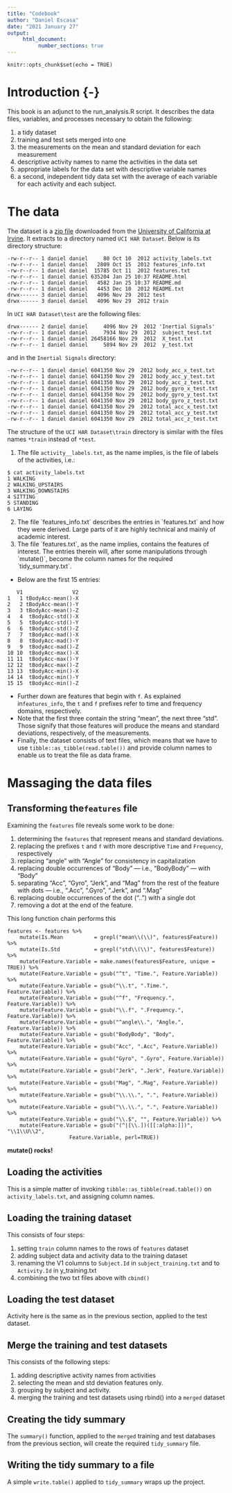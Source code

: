 ```yaml
---
title: "Codebook"
author: "Daniel Escasa"
date: "2021 January 27"
output: 
     html_document:
          number_sections: true
---
```


```{r setup, include=FALSE}
knitr::opts_chunk$set(echo = TRUE)
```
# Introduction {-}
This book is an adjunct to the run_analysis.R script. It describes the data files, variables, and processes necessary to obtain the following:<p>
1. a tidy dataset
1. training and test sets merged into one
1. the measurements on the mean and standard deviation for each measurement
1. descriptive activity names to name the activities in the data set
1. appropriate labels for the data set with descriptive variable names
1. a second, independent tidy data set with the average of each variable for each activity and each subject.<p>

# The data
The dataset is a [zip file](https://d396qusza40orc.cloudfront.net/getdata%2Fprojectfiles%2FUCI%20HAR%20Dataset.zip) downloaded from the [University of California at Irvine](https://www.uci.edu). It extracts to a directory named `UCI HAR Dataset`. Below is its directory structure:
```
-rw-r--r-- 1 daniel daniel     80 Oct 10  2012 activity_labels.txt
-rw-r--r-- 1 daniel daniel   2809 Oct 15  2012 features_info.txt
-rw-r--r-- 1 daniel daniel  15785 Oct 11  2012 features.txt
-rw-r--r-- 1 daniel daniel 635204 Jan 25 10:37 README.html
-rw-r--r-- 1 daniel daniel   4582 Jan 25 10:37 README.md
-rw-r--r-- 1 daniel daniel   4453 Dec 10  2012 README.txt
drwx------ 3 daniel daniel   4096 Nov 29  2012 test
drwx------ 3 daniel daniel   4096 Nov 29  2012 train
```
In `UCI HAR Dataset\test` are the following files:
```
drwx------ 2 daniel daniel     4096 Nov 29  2012 'Inertial Signals'
-rw-r--r-- 1 daniel daniel     7934 Nov 29  2012  subject_test.txt
-rw-r--r-- 1 daniel daniel 26458166 Nov 29  2012  X_test.txt
-rw-r--r-- 1 daniel daniel     5894 Nov 29  2012  y_test.txt
```
and in the `Inertial Signals` directory:
```
-rw-r--r-- 1 daniel daniel 6041350 Nov 29  2012 body_acc_x_test.txt
-rw-r--r-- 1 daniel daniel 6041350 Nov 29  2012 body_acc_y_test.txt
-rw-r--r-- 1 daniel daniel 6041350 Nov 29  2012 body_acc_z_test.txt
-rw-r--r-- 1 daniel daniel 6041350 Nov 29  2012 body_gyro_x_test.txt
-rw-r--r-- 1 daniel daniel 6041350 Nov 29  2012 body_gyro_y_test.txt
-rw-r--r-- 1 daniel daniel 6041350 Nov 29  2012 body_gyro_z_test.txt
-rw-r--r-- 1 daniel daniel 6041350 Nov 29  2012 total_acc_x_test.txt
-rw-r--r-- 1 daniel daniel 6041350 Nov 29  2012 total_acc_y_test.txt
-rw-r--r-- 1 daniel daniel 6041350 Nov 29  2012 total_acc_z_test.txt
```
The structure of the `UCI HAR Dataset\train` directory is similar with the files names `*train` instead of `*test`.<p>
1. The file `activity__labels.txt`, as the name implies, is the file of labels of the activities, i.e.:
```
$ cat activity_labels.txt
1 WALKING
2 WALKING_UPSTAIRS
3 WALKING_DOWNSTAIRS
4 SITTING
5 STANDING
6 LAYING
```
<ol start="2">
  <li>The file `features_info.txt` describes the entries in `features.txt` and how they were derived. Large parts of it are highly technical and mainly of academic interest.</li>
  <li>The file `features.txt`, as the name implies, contains the features of interest. The entries therein will, after some manipulations through `mutate()`, become the column names for the required `tidy_summary.txt`.</li>
</ol>

+ Below are the first 15 entries:
```
   V1                V2
1   1 tBodyAcc-mean()-X
2   2 tBodyAcc-mean()-Y
3   3 tBodyAcc-mean()-Z
4   4  tBodyAcc-std()-X
5   5  tBodyAcc-std()-Y
6   6  tBodyAcc-std()-Z
7   7  tBodyAcc-mad()-X
8   8  tBodyAcc-mad()-Y
9   9  tBodyAcc-mad()-Z
10 10  tBodyAcc-max()-X
11 11  tBodyAcc-max()-Y
12 12  tBodyAcc-max()-Z
13 13  tBodyAcc-min()-X
14 14  tBodyAcc-min()-Y
15 15  tBodyAcc-min()-Z
```
+ Further down are features that begin with `f`. As explained in`features_info`, the `t` and `f` prefixes refer to time and frequency domains, respectively.
+ Note that the first three contain the string “mean”, the next three “std”. Those signify that those features will produce the means and standard deviations, respectively, of the measurements.
+ Finally, the dataset consists of text files, which means that we have to use `tibble::as_tibble(read.table())` and provide column names to enable us to treat the file as data frame.<p>

# Massaging the data files

## Transforming the`features` file
Examining the `features` file reveals some work to be done:<p>

1. determining the `features` that represent means and standard deviations.
1. replacing the prefixes `t` and `f` with more descriptive `Time` and `Frequency`, respectively
1. replacing “angle” with “Angle” for consistency in capitalization
1. replacing double occurrences of “Body” — i.e., “BodyBody” — with “Body”
1. separating “Acc”, “Gyro”, “Jerk”, and “Mag” from the rest of the feature with dots — i.e., “.Acc”, “.Gyro”, “.Jerk”, and “.Mag”
1. replacing double occurrences of the dot (“..”) with a single dot
1. removing a dot at the end of the feature.

This long function chain performs this
```
features <- features %>% 
    mutate(Is.Mean          = grepl("mean\\(\\)", features$Feature)) %>%
    mutate(Is.Std           = grepl("std\\(\\)", features$Feature)) %>%
    mutate(Feature.Variable = make.names(features$Feature, unique = TRUE)) %>%
    mutate(Feature.Variable = gsub("^t", "Time.", Feature.Variable)) %>%
    mutate(Feature.Variable = gsub("\\.t", ".Time.", Feature.Variable)) %>%
    mutate(Feature.Variable = gsub("^f", "Frequency.", Feature.Variable)) %>%
    mutate(Feature.Variable = gsub("\\.f", ".Frequency.", Feature.Variable)) %>%
    mutate(Feature.Variable = gsub("^angle\\.", "Angle.", Feature.Variable)) %>%
    mutate(Feature.Variable = gsub("BodyBody", "Body", Feature.Variable)) %>%
    mutate(Feature.Variable = gsub("Acc", ".Acc", Feature.Variable)) %>%
    mutate(Feature.Variable = gsub("Gyro", ".Gyro", Feature.Variable)) %>%
    mutate(Feature.Variable = gsub("Jerk", ".Jerk", Feature.Variable)) %>%
    mutate(Feature.Variable = gsub("Mag", ".Mag", Feature.Variable)) %>%
    mutate(Feature.Variable = gsub("\\.\\.", ".", Feature.Variable)) %>%
    mutate(Feature.Variable = gsub("\\.\\.", ".", Feature.Variable)) %>%
    mutate(Feature.Variable = gsub("\\.$", "", Feature.Variable)) %>%
    mutate(Feature.Variable = gsub("(^|[\\.])([[:alpha:]])", "\\1\\U\\2", 
                    Feature.Variable, perl=TRUE))
```
**mutate() rocks!**

## Loading the activities

This is a simple matter of invoking `tibble::as_tibble(read.table())` on `activity_labels.txt`, and assigning column names.<p>
## Loading the training dataset
This consists of four steps:
1. setting `train` column names to the rows of `features` dataset
1. adding subject data and activity data to the training dataset
1. renaming the V1 columns to `Subject.Id` in `subject_training.txt` and to `Activity.Id` in y_training.txt
1. combining the two txt files above with `cbind()`<p>

## Loading the test dataset

Activity here is the same as in the previous section, applied to the test dataset.<p>

## Merge the training and test datasets
This consists of the following steps:
1. adding descriptive activity names from activities
1. selecting the mean and std deviation features only.
1. grouping by subject and activity.
1. merging the training and test datasets using rbind() into a `merged` dataset

## Creating the tidy summary
The `summary()` function, applied to the `merged` training and test databases from the previous section, will create the required `tidy_summary` file.

## Writing the tidy summary to a file
A simple `write.table()` applied to `tidy_summary` wraps up the project.

